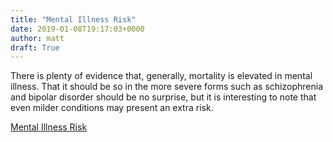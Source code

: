 ```yaml
---
title: "Mental Illness Risk"
date: 2019-01-08T19:17:03+0000
author: matt
draft: True
---
```

There is plenty of evidence that, generally, mortality is elevated in mental illness. That it should be so in the more severe forms such as schizophrenia and bipolar disorder should be no surprise, but it is interesting to note that even milder conditions may present an extra risk.

[ Mental Illness Risk ]( https://www.selectx.co.uk/mental-illness-risk/ )
